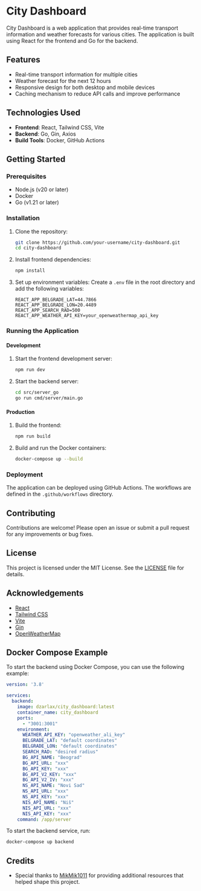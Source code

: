 # City Dashboard
City Dashboard is a web application that provides real-time transport information and weather forecasts for various cities. The application is built using React for the frontend and Go for the backend.

## Features

- Real-time transport information for multiple cities
- Weather forecast for the next 12 hours
- Responsive design for both desktop and mobile devices
- Caching mechanism to reduce API calls and improve performance

## Technologies Used

- **Frontend**: React, Tailwind CSS, Vite
- **Backend**: Go, Gin, Axios
- **Build Tools**: Docker, GitHub Actions

## Getting Started

### Prerequisites

- Node.js (v20 or later)
- Docker
- Go (v1.21 or later)

### Installation

1. Clone the repository:
    ```sh
    git clone https://github.com/your-username/city-dashboard.git
    cd city-dashboard
    ```

2. Install frontend dependencies:
    ```sh
    npm install
    ```

3. Set up environment variables:
    Create a `.env` file in the root directory and add the following variables:
    ```env
    REACT_APP_BELGRADE_LAT=44.7866
    REACT_APP_BELGRADE_LON=20.4489
    REACT_APP_SEARCH_RAD=500
    REACT_APP_WEATHER_API_KEY=your_openweathermap_api_key
    ```

### Running the Application

#### Development

1. Start the frontend development server:
    ```sh
    npm run dev
    ```

2. Start the backend server:
    ```sh
    cd src/server_go
    go run cmd/server/main.go
    ```

#### Production

1. Build the frontend:
    ```sh
    npm run build
    ```

2. Build and run the Docker containers:
    ```sh
    docker-compose up --build
    ```

### Deployment

The application can be deployed using GitHub Actions. The workflows are defined in the `.github/workflows` directory.

## Contributing

Contributions are welcome! Please open an issue or submit a pull request for any improvements or bug fixes.

## License

This project is licensed under the MIT License. See the [LICENSE](LICENSE) file for details.

## Acknowledgements

- [React](https://reactjs.org/)
- [Tailwind CSS](https://tailwindcss.com/)
- [Vite](https://vitejs.dev/)
- [Gin](https://gin-gonic.com/)
- [OpenWeatherMap](https://openweathermap.org/)

## Docker Compose Example

To start the backend using Docker Compose, you can use the following example:

```yaml
version: '3.8'

services:
  backend:
    image: dzarlax/city_dashboard:latest
    container_name: city_dashboard
    ports:
      - "3001:3001"
    environment:
      WEATHER_API_KEY: "openweather_ali_key"
      BELGRADE_LAT: "default coordinates"
      BELGRADE_LON: "default coordinates"
      SEARCH_RAD: "desired radius"
      BG_API_NAME: "Beograd"
      BG_API_URL: "xxx"
      BG_API_KEY: "xxx"
      BG_API_V2_KEY: "xxx"
      BG_API_V2_IV: "xxx"
      NS_API_NAME: "Novi Sad"
      NS_API_URL: "xxx"
      NS_API_KEY: "xxx"
      NIS_API_NAME: "Niš"
      NIS_API_URL: "xxx"
      NIS_API_KEY: "xxx"
    command: /app/server
```

To start the backend service, run:

```sh
docker-compose up backend
```

## Credits

- Special thanks to [MikMik1011](https://github.com/MikMik1011/bgpp) for providing additional resources that helped shape this project.

